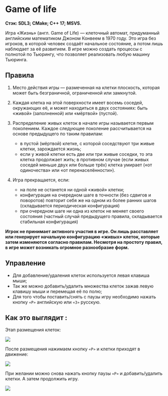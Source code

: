 # Game of life 

__Стэк: SDL3; CMake; C++ 17; MSVS.__

Игра «Жизнь» (англ. Game of Life) — клеточный автомат, придуманный английским математиком Джоном Конвеем в 1970 году. Это игра без игроков, в которой человек создаёт начальное состояние, а потом лишь наблюдает за её развитием. В игре можно создать процессы с полнотой по Тьюрингу, что позволяет реализовать любую машину Тьюринга.

## Правила

1. Место действия игры — размеченная на клетки плоскость, которая может быть безграничной, ограниченной или замкнутой.

2. Каждая клетка на этой поверхности имеет восемь соседей, окружающих её, и может находиться в двух состояниях: быть «живой» (заполненной) или «мёртвой» (пустой).

3. Распределение живых клеток в начале игры называется первым поколением. Каждое следующее поколение рассчитывается на основе предыдущего по таким правилам:
    - в пустой (мёртвой) клетке, с которой соседствуют три живые клетки, зарождается жизнь;
    - если у живой клетки есть две или три живые соседки, то эта клетка продолжает жить; в противном случае (если живых соседей меньше двух или больше трёх) клетка умирает («от одиночества» или «от перенаселённости»).

4. Игра прекращается, если:

    - на поле не останется ни одной «живой» клетки;
    - конфигурация на очередном шаге в точности (без сдвигов и поворотов) повторит себя же на одном из более ранних шагов (складывается периодическая конфигурация)
    - при очередном шаге ни одна из клеток не меняет своего состояния (частный случай предыдущего правила, складывается стабильная конфигурация)

__Игрок не принимает активного участия в игре. Он лишь расставляет или генерирует начальную конфигурацию «живых» клеток, которые затем изменяются согласно правилам. Несмотря на простоту правил, в игре может возникать огромное разнообразие форм.__

## Управление 

- Для добавление/удаления клеток используется левая клавиша мыши; 
- Так же можно добавить/удалить множества клеток зажав левую клавишу мыши и перемещая её по полю;
- Для того чтобы поставить/снять с паузы игру необходимо нажать кнопку ```«P»``` английскую или ```«З»``` русскую.

## Как это выглядит :

Этап размещения клеток: 

![](https://sun9-7.userapi.com/s/v1/if2/0bCLkCdijp9ylesJ1YLHKQpVXQ0x2CU_Y7K9Dt01ARTnt78q4U6deTC_v7xVhFBVLLL_sf0kr3VAURFQH9mhjPd8.jpg?quality=95&as=32x26,48x39,72x58,108x88,160x130,240x195,360x292,480x389,540x438,640x519,720x584,900x730&from=bu&cs=900x0)

После размещения нажимаем кнопку ```«P»``` и клетки приходят в движение:

![](https://sun9-63.userapi.com/s/v1/if2/-m2JJPFMowrl29dezdTqa_RUMzNdCNikLZhTp-D_tuE3KOnf4ADTOukMxFJfaf5mhP4Shv8c1eh3wsqjXWZjDwCe.jpg?quality=95&as=32x26,48x39,72x58,108x88,160x130,240x195,360x292,480x389,540x438,640x519,720x584,900x730&from=bu&cs=900x0)

При желании можно снова нажать кнопку паузы ```«P»``` и добавить/удалить клетки. А затем продолжить игру.

![](https://sun9-67.userapi.com/s/v1/if2/QHwXMMZ9c3YrwpEZ0Rvc8W3Qtriy2KyNDKaUpkp2fn5LXkPAFFEFeb63NapB-BrAIfSXqlFUgRDkbXzcw8WcJdbo.jpg?quality=95&as=32x26,48x39,72x58,108x88,160x130,240x195,360x292,480x389,540x438,640x519,720x584,900x730&from=bu&u=DXffGytknNyc6LDpVL6kiJaB6DXsTP1aqTH_8_CtKZ8&cs=900x0)


